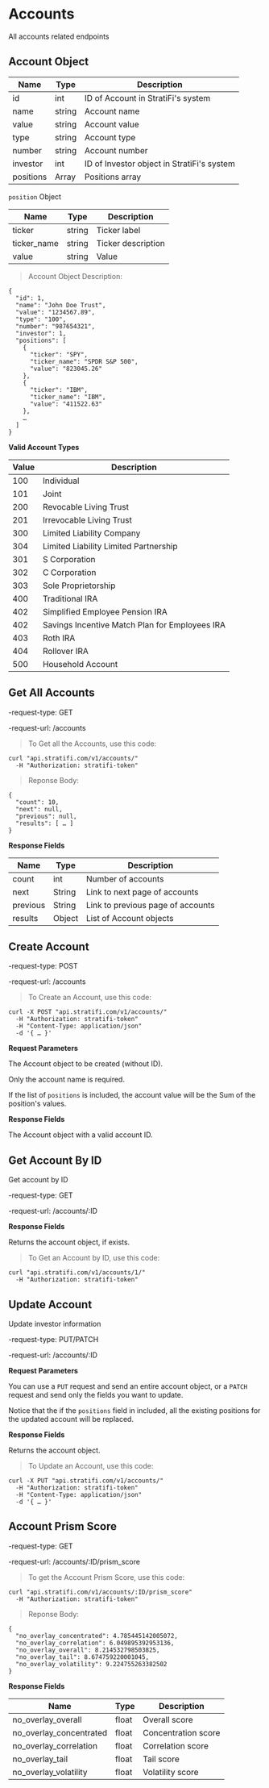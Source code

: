 # Accounts

All accounts related endpoints

## Account Object

Name | Type | Description
-----|------|------------
id | int | ID of Account in StratiFi's system
name |string | Account name
value |string | Account value
type |string | Account type
number |string | Account number
investor |int | ID of Investor object in StratiFi's system
positions | Array | Positions array

`position` Object

Name | Type | Description
-----|------|------------
ticker |string | Ticker label
ticker_name |string | Ticker description
value |string | Value

> Account Object Description:

```shell
{
  "id": 1,
  "name": "John Doe Trust",
  "value": "1234567.89",
  "type": "100",
  "number": "987654321",
  "investor": 1,
  "positions": [
    {
      "ticker": "SPY",
      "ticker_name": "SPDR S&P 500",
      "value": "823045.26"
    },
    {
      "ticker": "IBM",
      "ticker_name": "IBM",
      "value": "411522.63"
    },
    …
  ]
}

```

**Valid Account Types**

Value | Description
----------|------
100 | Individual
101 | Joint
200 | Revocable Living Trust
201 | Irrevocable Living Trust
300 | Limited Liability Company
304 | Limited Liability Limited Partnership
301 | S Corporation
302 | C Corporation
303 | Sole Proprietorship
400 | Traditional IRA
402 | Simplified Employee Pension IRA
402 | Savings Incentive Match Plan for Employees IRA
403 | Roth IRA
404 | Rollover IRA
500 | Household Account


## Get All Accounts

-request-type: GET

-request-url: /accounts

> To Get all the Accounts, use this code:

```shell
curl "api.stratifi.com/v1/accounts/"
  -H "Authorization: stratifi-token"
```

> Reponse Body:

```shell
{
  "count": 10,
  "next": null,
  "previous": null,
  "results": [ … ]
}
```

**Response Fields**

Name | Type | Description
-----|------|------------
count | int | Number of accounts
next | String | Link to next page of accounts
previous | String | Link to previous page of accounts
results | Object | List of Account objects


## Create Account

-request-type: POST

-request-url: /accounts

> To Create an Account, use this code:

```shell
curl -X POST "api.stratifi.com/v1/accounts/"
  -H "Authorization: stratifi-token"
  -H "Content-Type: application/json"
  -d '{ … }'
```

**Request Parameters**

The Account object to be created (without ID).

Only the account name is required.

If the list of `positions` is included, the account value will be the Sum of the position's values.


**Response Fields**

The Account object with a valid account ID.


## Get Account By ID

Get account by ID

-request-type: GET

-request-url: /accounts/:ID


**Response Fields**

Returns the account object, if exists.

> To Get an Account by ID, use this code:

```shell
curl "api.stratifi.com/v1/accounts/1/"
  -H "Authorization: stratifi-token"
```


## Update Account

Update investor information

-request-type: PUT/PATCH

-request-url: /accounts/:ID


**Request Parameters**

You can use a `PUT` request and send an entire account object, or a `PATCH` request and send only the fields you want to update.

Notice that the if the `positions` field in included, all the existing positions for the updated account will be replaced.


**Response Fields**

Returns the account object.

> To Update an Account, use this code:

```shell
curl -X PUT "api.stratifi.com/v1/accounts/"
  -H "Authorization: stratifi-token"
  -H "Content-Type: application/json"
  -d '{ … }'
```

## Account Prism Score

-request-type: GET

-request-url: /accounts/:ID/prism_score

> To get the Account Prism Score, use this code:

```shell
curl "api.stratifi.com/v1/accounts/:ID/prism_score"
  -H "Authorization: stratifi-token"
```

> Reponse Body:

```shell
{
  "no_overlay_concentrated": 4.785445142005072,
  "no_overlay_correlation": 6.049895392953136,
  "no_overlay_overall": 8.214532798503825,
  "no_overlay_tail": 8.674759220001045,
  "no_overlay_volatility": 9.224755263382502
}
```

**Response Fields**

Name | Type | Description
-----|------|------------
no_overlay_overall | float | Overall score
no_overlay_concentrated | float | Concentration score
no_overlay_correlation | float | Correlation score
no_overlay_tail | float | Tail score
no_overlay_volatility | float | Volatility score
